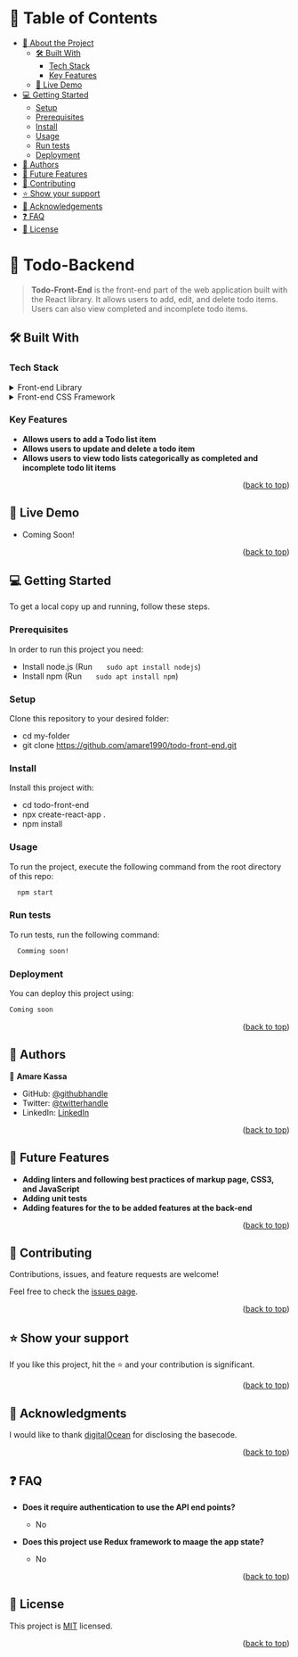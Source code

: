 # 📗 Table of Contents

- [📖 About the Project](#about-project)
  - [🛠 Built With](#built-with)
    - [Tech Stack](#tech-stack)
    - [Key Features](#key-features)
  - [🚀 Live Demo](#live-demo)
- [💻 Getting Started](#getting-started)
  - [Setup](#setup)
  - [Prerequisites](#prerequisites)
  - [Install](#install)
  - [Usage](#usage)
  - [Run tests](#run-tests)
  - [Deployment](#triangular_flag_on_post-deployment)
- [👥 Authors](#authors)
- [🔭 Future Features](#future-features)
- [🤝 Contributing](#contributing)
- [⭐️ Show your support](#support)
- [🙏 Acknowledgements](#acknowledgements)
- [❓ FAQ](#faq)
- [📝 License](#license)

<!-- PROJECT DESCRIPTION -->

# 📖 Todo-Backend <a name="about-project"></a>

> **Todo-Front-End** is the front-end part of the web application built with the React library. It allows users to add, edit, and delete todo items. Users can also view completed and incomplete todo items.

## 🛠 Built With <a name="built-with"></a>

### Tech Stack <a name="tech-stack"></a>

<details>
  <summary>Front-end Library</summary>
  <ul>
    <li><a href="https://reactjs.org/">React</a></li>
  </ul>
</details>
<details>
<summary>Front-end CSS Framework</summary>
  <ul>
    <li><a href="https://getbootstrap.com/">Bootstrap</a></li>
  </ul>
</details>


### Key Features <a name="key-features"></a>

- **Allows users to add a Todo list item**
- **Allows users to update and delete a todo item**
- **Allows users to view todo lists categorically as completed and incomplete todo lit items**

<p align="right">(<a href="#readme-top">back to top</a>)</p>


## 🚀 Live Demo <a name="live-demo"></a>

- Coming Soon!

<p align="right">(<a href="#readme-top">back to top</a>)</p>

## 💻 Getting Started <a name="getting-started"></a>


To get a local copy up and running, follow these steps.

### Prerequisites

In order to run this project you need:

- Install node.js (Run `   sudo apt install nodejs`)
- Install npm (Run `   sudo apt install npm`)

### Setup

Clone this repository to your desired folder:

  - cd my-folder
  - git clone https://github.com/amare1990/todo-front-end.git


### Install

Install this project with:

  - cd todo-front-end
  - npx create-react-app .
  - npm install


### Usage

To run the project, execute the following command from the root directory of this repo:

```sh
  npm start
```

### Run tests

To run tests, run the following command:


```sh
  Comming soon!
```


### Deployment

You can deploy this project using:


```sh
Coming soon
```

<p align="right">(<a href="#readme-top">back to top</a>)</p>

## 👥 Authors <a name="authors"></a>

👤 **Amare Kassa**

- GitHub: [@githubhandle](https://github.com/amare1990)
- Twitter: [@twitterhandle](https://twitter.com/amaremek)
- LinkedIn: [LinkedIn](https://linkedin.com/in/amaremek)


<p align="right">(<a href="#readme-top">back to top</a>)</p>


## 🔭 Future Features <a name="future-features"></a>


- **Adding linters and following best practices of markup page, CSS3, and JavaScript**
- **Adding unit tests**
- **Adding features for the to be added features at the back-end**

<p align="right">(<a href="#readme-top">back to top</a>)</p>

## 🤝 Contributing <a name="contributing"></a>

Contributions, issues, and feature requests are welcome!

Feel free to check the [issues page](https://github.com/amare1990/TodoBackend/issues).

<p align="right">(<a href="#readme-top">back to top</a>)</p>

## ⭐️ Show your support <a name="support"></a>

If you like this project, hit the ⭐️ and your contribution is significant.

<p align="right">(<a href="#readme-top">back to top</a>)</p>

## 🙏 Acknowledgments <a name="acknowledgements"></a>

I would like to thank [digitalOcean](https://www.digitalocean.com) for disclosing the basecode.

<p align="right">(<a href="#readme-top">back to top</a>)</p>

## ❓ FAQ <a name="faq"></a>

- **Does it require authentication to use the API end points?**

  - No

- **Does this project use Redux framework to maage the app state?**

  - No

<p align="right">(<a href="#readme-top">back to top</a>)</p>

## 📝 License <a name="license"></a>

This project is [MIT](./LICENSE) licensed.

<p align="right">(<a href="#readme-top">back to top</a>)</p>
